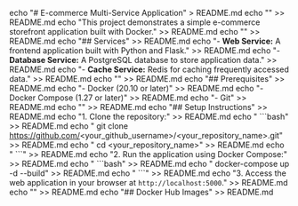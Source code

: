 echo "# E-commerce Multi-Service Application" > README.md
echo "" >> README.md
echo "This project demonstrates a simple e-commerce storefront application built with Docker." >> README.md
echo "" >> README.md
echo "## Services" >> README.md
echo "- **Web Service:** A frontend application built with Python and Flask." >> README.md
echo "- **Database Service:** A PostgreSQL database to store application data." >> README.md
echo "- **Cache Service:** Redis for caching frequently accessed data." >> README.md
echo "" >> README.md
echo "## Prerequisites" >> README.md
echo "- Docker (20.10 or later)" >> README.md
echo "- Docker Compose (1.27 or later)" >> README.md
echo "- Git" >> README.md
echo "" >> README.md
echo "## Setup Instructions" >> README.md
echo "1. Clone the repository:" >> README.md
echo "   \`\`\`bash" >> README.md
echo "   git clone https://github.com/<your_github_username>/<your_repository_name>.git" >> README.md
echo "   cd <your_repository_name>" >> README.md
echo "   \`\`\`" >> README.md
echo "2. Run the application using Docker Compose:" >> README.md
echo "   \`\`\`bash" >> README.md
echo "   docker-compose up -d --build" >> README.md
echo "   \`\`\`" >> README.md
echo "3. Access the web application in your browser at `http://localhost:5000`." >> README.md
echo "" >> README.md
echo "## Docker Hub Images" >> README.md
